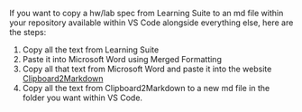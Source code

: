 If you want to copy a hw/lab spec from Learning Suite to an md file within your repository available within VS Code alongside everything else, here are the steps:

1.  Copy all the text from Learning Suite
2.  Paste it into Microsoft Word using Merged Formatting
3.  Copy all that text from Microsoft Word and paste it into the website [Clipboard2Markdown](https://euangoddard.github.io/clipboard2markdown/)
4.  Copy all the text from Clipboard2Markdown to a new md file in the folder you want within VS Code.